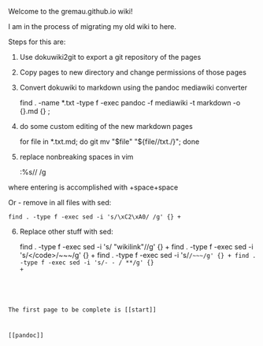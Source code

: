 Welcome to the gremau.github.io wiki!

I am in the process of migrating my old wiki to here.

Steps for this are:

1. Use dokuwiki2git to export a git repository of the pages

2. Copy pages to new directory and change permissions of those pages

3. Convert dokuwiki to markdown using the pandoc mediawiki converter

    find . -name \*.txt -type f -exec pandoc -f mediawiki -t markdown -o {}.md {} \;

4. do some custom editing of the new markdown pages

    for file in *.txt.md; do git mv "$file" "${file//txt./}"; done

5. replace nonbreaking spaces in vim

    :%s/<NBSP>/ /g

where entering <NBSP> is accomplished with <CTRL-k>+space+space

Or - remove in all files with sed:

    find . -type f -exec sed -i 's/\xC2\xA0/ /g' {} +

6. Replace other stuff with sed:

    find . -type f -exec sed -i 's/ "wikilink"//g' {} +
    find . -type f -exec sed -i 's/<\/code>/\~\~\~/g' {} +
    find . -type f -exec sed -i 's/<code bash>/\~\~\~/g' {} + 
    find . -type f -exec sed -i 's/-   -   / **/g' {} +


The first page to be complete is [[start]]

[[pandoc]]

